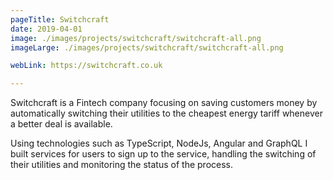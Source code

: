 ```yaml
---
pageTitle: Switchcraft
date: 2019-04-01
image: ./images/projects/switchcraft/switchcraft-all.png
imageLarge: ./images/projects/switchcraft/switchcraft-all.png

webLink: https://switchcraft.co.uk

---
```

Switchcraft is a Fintech company focusing on saving customers money by automatically switching their utilities to the cheapest energy tariff whenever a better deal is available.

Using technologies such as TypeScript, NodeJs, Angular and GraphQL I built services for users to sign up to the service, handling the switching of their utilities and monitoring the status of the process.
